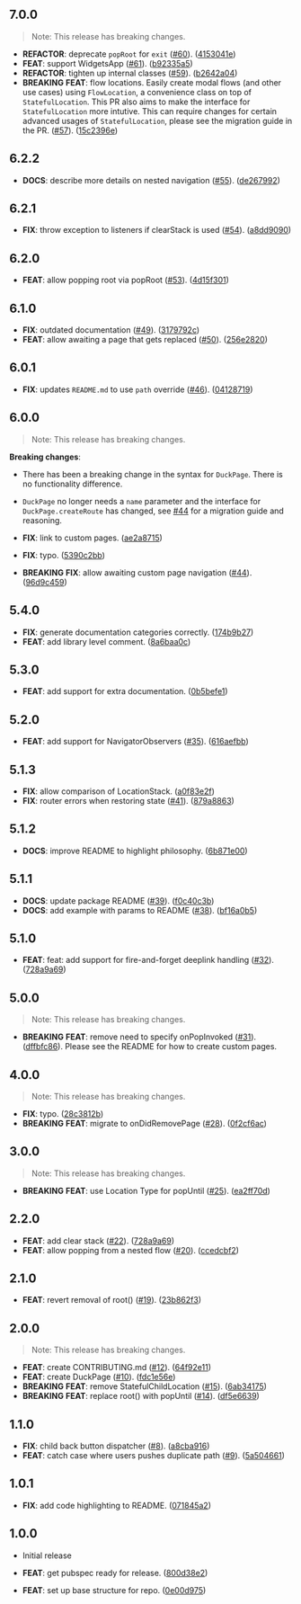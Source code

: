 ## 7.0.0

> Note: This release has breaking changes.

 - **REFACTOR**: deprecate `popRoot` for `exit` ([#60](https://github.com/jaspervanriet/duck_router/issues/60)). ([4153041e](https://github.com/jaspervanriet/duck_router/commit/4153041e4d917d921741a8c4bcae631ae16f8ba1))
 - **FEAT**: support WidgetsApp ([#61](https://github.com/jaspervanriet/duck_router/issues/61)). ([b92335a5](https://github.com/jaspervanriet/duck_router/commit/b92335a5d45955f073b66a2085626eea35c214c8))
 - **REFACTOR**: tighten up internal classes ([#59](https://github.com/jaspervanriet/duck_router/issues/59)). ([b2642a04](https://github.com/jaspervanriet/duck_router/commit/b2642a04ec6f7ba995ae7b183fe5a5137afb7514))
 - **BREAKING** **FEAT**: flow locations. Easily create modal flows (and other use cases) using `FlowLocation`, a convenience class on top of `StatefulLocation`. This PR also aims to make the interface for `StatefulLocation` more intutive. This can require changes for certain advanced usages of `StatefulLocation`, please see the migration guide in the PR. ([#57](https://github.com/jaspervanriet/duck_router/issues/57)). ([15c2396e](https://github.com/jaspervanriet/duck_router/commit/15c2396e1dfc012ad17af655c77146d79d728723))

## 6.2.2

 - **DOCS**: describe more details on nested navigation ([#55](https://github.com/jaspervanriet/duck_router/issues/55)). ([de267992](https://github.com/jaspervanriet/duck_router/commit/de2679925be0335fcae327e2e9a41972e85de493))

## 6.2.1

 - **FIX**: throw exception to listeners if clearStack is used ([#54](https://github.com/jaspervanriet/duck_router/issues/54)). ([a8dd9090](https://github.com/jaspervanriet/duck_router/commit/a8dd9090398d7439ee06381ea4a4c2f165837ea8))

## 6.2.0

 - **FEAT**: allow popping root via popRoot ([#53](https://github.com/jaspervanriet/duck_router/issues/53)). ([4d15f301](https://github.com/jaspervanriet/duck_router/commit/4d15f30115ac684dd7a45ccb56368e0602ded909))

## 6.1.0

 - **FIX**: outdated documentation ([#49](https://github.com/jaspervanriet/duck_router/issues/49)). ([3179792c](https://github.com/jaspervanriet/duck_router/commit/3179792c2a9a1d6e0bad132afddf185984936cdb))
 - **FEAT**: allow awaiting a page that gets replaced ([#50](https://github.com/jaspervanriet/duck_router/issues/50)). ([256e2820](https://github.com/jaspervanriet/duck_router/commit/256e28203009b4efc1cba568e3b141d04c26085f))

## 6.0.1

 - **FIX**: updates `README.md` to use `path` override ([#46](https://github.com/jaspervanriet/duck_router/issues/46)). ([04128719](https://github.com/jaspervanriet/duck_router/commit/041287198cebe3a242fc1633f9d14b63cafaf9cf))

## 6.0.0

> Note: This release has breaking changes.

**Breaking changes**:

- There has been a breaking change in the syntax for `DuckPage`. There is no functionality difference.
- `DuckPage` no longer needs a `name` parameter and the interface for `DuckPage.createRoute` has changed, see [#44](https://github.com/JaspervanRiet/duck_router/pull/44) for a migration guide and reasoning.

- **FIX**: link to custom pages. ([ae2a8715](https://github.com/jaspervanriet/duck_router/commit/ae2a87151276be7f783c3c690c4d0c52e4523e16))
- **FIX**: typo. ([5390c2bb](https://github.com/jaspervanriet/duck_router/commit/5390c2bbb9cdb27bcd5bbd1531ed2d874706e797))
- **BREAKING** **FIX**: allow awaiting custom page navigation ([#44](https://github.com/JaspervanRiet/duck_router/pull/44)). ([96d9c459](https://github.com/jaspervanriet/duck_router/commit/96d9c4591d1660ded3328fbec4372c1b73adfb6e))

## 5.4.0

- **FIX**: generate documentation categories correctly. ([174b9b27](https://github.com/jaspervanriet/duck_router/commit/174b9b2701d0e269396d4b83ab4c2526b37902e0))
- **FEAT**: add library level comment. ([8a6baa0c](https://github.com/jaspervanriet/duck_router/commit/8a6baa0c618dedd94f66624b23ff214e78d32076))

## 5.3.0

- **FEAT**: add support for extra documentation. ([0b5befe1](https://github.com/jaspervanriet/duck_router/commit/0b5befe165f47bdf2245e04e98ca86fe63674278))

## 5.2.0

- **FEAT**: add support for NavigatorObservers ([#35](https://github.com/jaspervanriet/duck_router/issues/35)). ([616aefbb](https://github.com/jaspervanriet/duck_router/commit/616aefbbef9d40c86d99173399bad64c80661ccd))

## 5.1.3

- **FIX**: allow comparison of LocationStack. ([a0f83e2f](https://github.com/jaspervanriet/duck_router/commit/a0f83e2f39eda4597bb658c239037c991c70ea33))
- **FIX**: router errors when restoring state ([#41](https://github.com/jaspervanriet/duck_router/issues/41)). ([879a8863](https://github.com/jaspervanriet/duck_router/commit/879a8863cdc07b3c1dd934e0e822e291f9198d24))

## 5.1.2

- **DOCS**: improve README to highlight philosophy. ([6b871e00](https://github.com/jaspervanriet/duck_router/commit/6b871e0079eaa60f6baf0585e0800a1963993a31))

## 5.1.1

- **DOCS**: update package README ([#39](https://github.com/jaspervanriet/duck_router/issues/39)). ([f0c40c3b](https://github.com/jaspervanriet/duck_router/commit/f0c40c3b8d4a48a70928d4033fb1a0e91606c2ac))
- **DOCS**: add example with params to README ([#38](https://github.com/jaspervanriet/duck_router/issues/38)). ([bf16a0b5](https://github.com/jaspervanriet/duck_router/commit/bf16a0b554e0fb132a912b0090be09d60823dc91))

## 5.1.0

- **FEAT**: feat: add support for fire-and-forget deeplink handling ([#32](https://github.com/Jaspervanriet/duck_router/issues/32)). ([728a9a69](https://github.com/jaspervanriet/duck_router/commit/735121018a2754334136d7773d01039903779867))

## 5.0.0

> Note: This release has breaking changes.

- **BREAKING** **FEAT**: remove need to specify onPopInvoked ([#31](https://github.com/jaspervanriet/duck_router/issues/31)). ([dffbfc86](https://github.com/jaspervanriet/duck_router/commit/dffbfc8645078acb16dfa4534227342b28fbbb3b)). Please see the README for how to create custom pages.

## 4.0.0

> Note: This release has breaking changes.

- **FIX**: typo. ([28c3812b](https://github.com/jaspervanriet/duck_router/commit/28c3812b6e0b71619e1f1f5ae5ecb3952eca080a))
- **BREAKING** **FEAT**: migrate to onDidRemovePage ([#28](https://github.com/jaspervanriet/duck_router/issues/28)). ([0f2cf6ac](https://github.com/jaspervanriet/duck_router/commit/0f2cf6ac6a19214445feed2e5881f815219662df))

## 3.0.0

> Note: This release has breaking changes.

- **BREAKING** **FEAT**: use Location Type for popUntil ([#25](https://github.com/jaspervanriet/duck_router/issues/25)). ([ea2ff70d](https://github.com/jaspervanriet/duck_router/commit/ea2ff70d447915eff4ddb71b2a4093bfdede665f))

## 2.2.0

- **FEAT**: add clear stack ([#22](https://github.com/jaspervanriet/duck_router/issues/22)). ([728a9a69](https://github.com/jaspervanriet/duck_router/commit/728a9a6919b724734cc1be739d425f1d6092563e))
- **FEAT**: allow popping from a nested flow ([#20](https://github.com/jaspervanriet/duck_router/issues/20)). ([ccedcbf2](https://github.com/jaspervanriet/duck_router/commit/ccedcbf217ce3775b68cd124642c58a4ce6b198c))

## 2.1.0

- **FEAT**: revert removal of root() ([#19](https://github.com/jaspervanriet/duck_router/issues/19)). ([23b862f3](https://github.com/jaspervanriet/duck_router/commit/23b862f3bc613d24632a89c3cf915f5dd9fdfbed))

## 2.0.0

> Note: This release has breaking changes.

- **FEAT**: create CONTRIBUTING.md ([#12](https://github.com/jaspervanriet/duck_router/issues/12)). ([64f92e11](https://github.com/jaspervanriet/duck_router/commit/64f92e11296459892afbf2247e4779524715a7e3))
- **FEAT**: create DuckPage ([#10](https://github.com/jaspervanriet/duck_router/issues/10)). ([fdc1e56e](https://github.com/jaspervanriet/duck_router/commit/fdc1e56eb22a249e582208b9955d311d64faa03b))
- **BREAKING** **FEAT**: remove StatefulChildLocation ([#15](https://github.com/jaspervanriet/duck_router/issues/15)). ([6ab34175](https://github.com/jaspervanriet/duck_router/commit/6ab3417519c15021d3d0cd2b318499a994337c90))
- **BREAKING** **FEAT**: replace root() with popUntil ([#14](https://github.com/jaspervanriet/duck_router/issues/14)). ([df5e6639](https://github.com/jaspervanriet/duck_router/commit/df5e66393366a7d729c27c2f4b057e734ece6ea4))

## 1.1.0

- **FIX**: child back button dispatcher ([#8](https://github.com/jaspervanriet/duck_router/issues/8)). ([a8cba916](https://github.com/jaspervanriet/duck_router/commit/a8cba916b7b4037d6ef80909bcb3af3ba435b2e7))
- **FEAT**: catch case where users pushes duplicate path ([#9](https://github.com/jaspervanriet/duck_router/issues/9)). ([5a504661](https://github.com/jaspervanriet/duck_router/commit/5a504661770c19b9108e922e4c9a2b67f8a47002))

## 1.0.1

- **FIX**: add code highlighting to README. ([071845a2](https://github.com/jaspervanriet/duck_router/commit/071845a299341f7338c0785095039d749d80f19f))

## 1.0.0

- Initial release

- **FEAT**: get pubspec ready for release. ([800d38e2](https://github.com/jaspervanriet/duck_router/commit/800d38e2b0e5387f69dd5df8f880c618dee408b9))
- **FEAT**: set up base structure for repo. ([0e00d975](https://github.com/jaspervanriet/duck_router/commit/0e00d97510bd602b8dadd8c4555d2ac3d29014d9))
